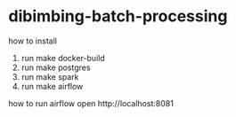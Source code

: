# dibimbing-batch-processing

how to install
1. run make docker-build
2. run make postgres
3. run make spark
4. run make airflow

how to run airflow
open http://localhost:8081
